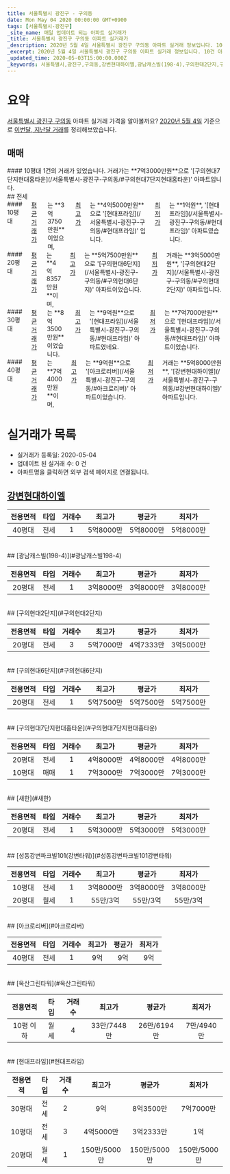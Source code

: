 ```yaml
---
title: 서울특별시 광진구 - 구의동
date: Mon May 04 2020 00:00:00 GMT+0900
tags: [서울특별시-광진구]
_site_name: 매일 업데이트 되는 아파트 실거래가
_title: 서울특별시 광진구 구의동 아파트 실거래가
_description: 2020년 5월 4일 서울특별시 광진구 구의동 아파트 실거래 정보입니다. 10건 아파트 정보가 있습니다.
_excerpt: 2020년 5월 4일 서울특별시 광진구 구의동 아파트 실거래 정보입니다. 10건 아파트 정보가 있습니다.
_updated_time: 2020-05-03T15:00:00.000Z
_keywords: 서울특별시,광진구,구의동,강변현대하이엘,광남캐스빌(198-4),구의현대2단지,구의현대6단지,구의현대7단지현대홈타운,새한,성동강변파크빌101(강변타워),아크로리버,옥산그린타워,현대프라임
---
```





# 요약
<ins>서울특별시 광진구 구의동</ins> 아파트 실거래 가격을 알아볼까요? <ins>2020년 5월 4일</ins> 기준으로 <ins>이번달, 지난달 거래</ins>를 정리해보았습니다.

## 매매
<div class="container">
<div class="twelve columns" markdown="1">
#### 10평대
1건의 거래가 있었습니다. 거래가는 **7억3000만원**으로 '[구의현대7단지현대홈타운](/서울특별시-광진구-구의동/#구의현대7단지현대홈타운)' 아파트입니다.
</div>
</div>
## 전세
<div class="container">
<div class="six columns" markdown="1">
#### 10평대
<ins>평균 거래가</ins>는 **3억3750만원**이었으며, <ins>최고가</ins>는 **4억5000만원**으로 '[현대프라임](/서울특별시-광진구-구의동/#현대프라임)' 입니다. <ins>최저가</ins>는 **1억원**, '[현대프라임](/서울특별시-광진구-구의동/#현대프라임)' 아파트였습니다.
</div>
<div class="six columns" markdown="1">
#### 20평대
<ins>평균 거래가</ins>는 **4억8357만원**이며, <ins>최고가</ins>는 **5억7500만원**으로 '[구의현대6단지](/서울특별시-광진구-구의동/#구의현대6단지)' 아파트이었습니다. <ins>최저가</ins> 거래는 **3억5000만원**, '[구의현대2단지](/서울특별시-광진구-구의동/#구의현대2단지)' 아파트입니다.
</div>
</div>
<div class="container">
<div class="six columns" markdown="1">
#### 30평대
<ins>평균 거래가</ins>는 **8억3500만원**이었습니다. <ins>최고가</ins>는 **9억원**으로 '[현대프라임](/서울특별시-광진구-구의동/#현대프라임)' 아파트였네요. <ins>최저가</ins>는 **7억7000만원**으로 '[현대프라임](/서울특별시-광진구-구의동/#현대프라임)' 아파트이었습니다.
</div>
<div class="six columns" markdown="1">
#### 40평대
<ins>평균 거래가</ins>는 **7억4000만원**이며, <ins>최고가</ins>는 **9억원**으로 '[아크로리버](/서울특별시-광진구-구의동/#아크로리버)' 아파트이었습니다. <ins>최저가</ins> 거래는 **5억8000만원**, '[강변현대하이엘](/서울특별시-광진구-구의동/#강변현대하이엘)' 아파트입니다.
</div>
</div>



# 실거래가 목록
- 실거래가 등록일: 2020-05-04
- 업데이트 된 실거래 수: 0 건
- 아파트명을 클릭하면 외부 검색 페이지로 연결됩니다.

## [강변현대하이엘](#강변현대하이엘)

|전용면적|타입|거래수|최고가|평균가|최저가|
|:---:|:---:|:---:|:---:|:---:|:---:|
|40평대|<span class="deal-type-2">전세</span>|1|5억8000만|5억8000만|5억8000만|

<br/>
## [광남캐스빌(198-4)](#광남캐스빌198-4)

|전용면적|타입|거래수|최고가|평균가|최저가|
|:---:|:---:|:---:|:---:|:---:|:---:|
|20평대|<span class="deal-type-2">전세</span>|1|3억8000만|3억8000만|3억8000만|

<br/>
## [구의현대2단지](#구의현대2단지)

|전용면적|타입|거래수|최고가|평균가|최저가|
|:---:|:---:|:---:|:---:|:---:|:---:|
|20평대|<span class="deal-type-2">전세</span>|3|5억7000만|4억7333만|3억5000만|

<br/>
## [구의현대6단지](#구의현대6단지)

|전용면적|타입|거래수|최고가|평균가|최저가|
|:---:|:---:|:---:|:---:|:---:|:---:|
|20평대|<span class="deal-type-2">전세</span>|1|5억7500만|5억7500만|5억7500만|

<br/>
## [구의현대7단지현대홈타운](#구의현대7단지현대홈타운)

|전용면적|타입|거래수|최고가|평균가|최저가|
|:---:|:---:|:---:|:---:|:---:|:---:|
|20평대|<span class="deal-type-2">전세</span>|1|4억8000만|4억8000만|4억8000만|
|10평대|<span class="deal-type-1">매매</span>|1|7억3000만|7억3000만|7억3000만|

<br/>
## [새한](#새한)

|전용면적|타입|거래수|최고가|평균가|최저가|
|:---:|:---:|:---:|:---:|:---:|:---:|
|20평대|<span class="deal-type-2">전세</span>|1|5억3000만|5억3000만|5억3000만|

<br/>
## [성동강변파크빌101(강변타워)](#성동강변파크빌101강변타워)

|전용면적|타입|거래수|최고가|평균가|최저가|
|:---:|:---:|:---:|:---:|:---:|:---:|
|10평대|<span class="deal-type-2">전세</span>|1|3억8000만|3억8000만|3억8000만|
|20평대|<span class="deal-type-3">월세</span>|1|55만/3억|55만/3억|55만/3억|

<br/>
## [아크로리버](#아크로리버)

|전용면적|타입|거래수|최고가|평균가|최저가|
|:---:|:---:|:---:|:---:|:---:|:---:|
|40평대|<span class="deal-type-2">전세</span>|1|9억|9억|9억|

<br/>
## [옥산그린타워](#옥산그린타워)

|전용면적|타입|거래수|최고가|평균가|최저가|
|:---:|:---:|:---:|:---:|:---:|:---:|
|10평 이하|<span class="deal-type-3">월세</span>|4|33만/7448만|26만/6194만|7만/4940만|

<br/>
## [현대프라임](#현대프라임)

|전용면적|타입|거래수|최고가|평균가|최저가|
|:---:|:---:|:---:|:---:|:---:|:---:|
|30평대|<span class="deal-type-2">전세</span>|2|9억|8억3500만|7억7000만|
|10평대|<span class="deal-type-2">전세</span>|3|4억5000만|3억2333만|1억|
|20평대|<span class="deal-type-3">월세</span>|1|150만/5000만|150만/5000만|150만/5000만|

<br/>



